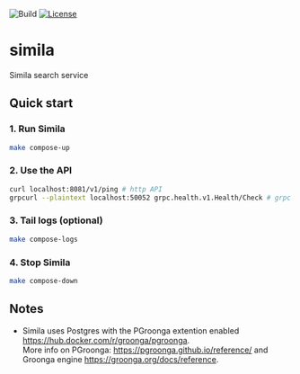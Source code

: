 ![Build](https://github.com/simila-io/simila/actions/workflows/build.yaml/badge.svg) [![License](https://img.shields.io/badge/License-Apache%202.0-blue.svg)](https://github.com/simila-io/simila/blob/master/LICENSE)
# simila
Simila search service

## Quick start

### 1. Run Simila

```bash
make compose-up
```

### 2. Use the API
```bash
curl localhost:8081/v1/ping # http API
grpcurl --plaintext localhost:50052 grpc.health.v1.Health/Check # grpc API 
```

### 3. Tail logs (optional)

```bash
make compose-logs
```

### 4. Stop Simila

```bash
make compose-down
```

## Notes

- Simila uses Postgres with the PGroonga extention enabled https://hub.docker.com/r/groonga/pgroonga.  
  More info on PGroonga: https://pgroonga.github.io/reference/ and Groonga engine https://groonga.org/docs/reference.
